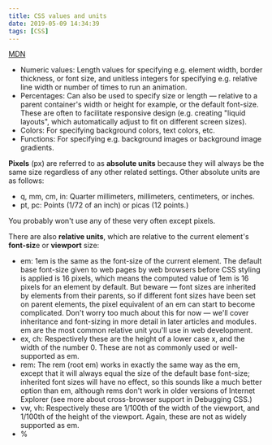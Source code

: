 ```yaml
---
title: CSS values and units
date: 2019-05-09 14:34:39
tags: [CSS]
---
```


[MDN](https://developer.mozilla.org/en-US/docs/Learn/CSS/Introduction_to_CSS/Values_and_units)

- Numeric values: Length values for specifying e.g. element width, border thickness, or font size, and unitless integers for specifying e.g. relative line width or number of times to run an animation.
- Percentages: Can also be used to specify size or length — relative to a parent container's width or height for example, or the default font-size. These are often to facilitate responsive design (e.g. creating "liquid layouts", which automatically adjust to fit on different screen sizes).
- Colors: For specifying background colors, text colors, etc.
- Functions: For specifying e.g. background images or background image gradients.

**Pixels** (px) are referred to as **absolute units** because they will always be the same size regardless of any other related settings. Other absolute units are as follows:

- q, mm, cm, in: Quarter millimeters, millimeters, centimeters, or inches.
- pt, pc: Points (1/72 of an inch) or picas (12 points.)

You probably won't use any of these very often except pixels.

There are also **relative units**, which are relative to the current element's **font-siz**e or **viewport** size:

- em: 1em is the same as the font-size of the current element. The default base font-size given to web pages by web browsers before CSS styling is applied is 16 pixels, which means the computed value of 1em is 16 pixels for an element by default. But beware — font sizes are inherited by elements from their parents, so if different font sizes have been set on parent elements, the pixel equivalent of an em can start to become complicated. Don't worry too much about this for now — we'll cover inheritance and font-sizing in more detail in later articles and modules. em are the most common relative unit you'll use in web development.
- ex, ch: Respectively these are the height of a lower case x, and the width of the number 0. These are not as commonly used or well-supported as em.
- rem: The rem (root em) works in exactly the same way as the em, except that it will always equal the size of the default base font-size; inherited font sizes will have no effect, so this sounds like a much better option than em, although rems don't work in older versions of Internet Explorer (see more about cross-browser support in Debugging CSS.)
- vw, vh: Respectively these are 1/100th of the width of the viewport, and 1/100th of the height of the viewport. Again, these are not as widely supported as em.
- %